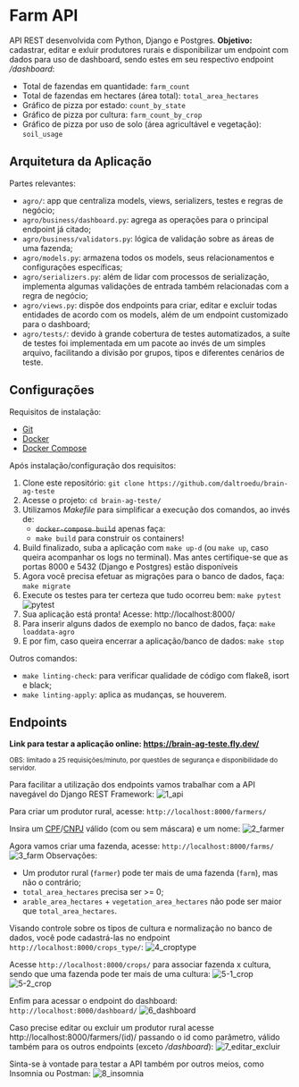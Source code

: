 # Farm API

API REST desenvolvida com Python, Django e Postgres. **Objetivo:** cadastrar, editar e exluir produtores rurais e disponibilizar um endpoint com dados para uso de dashboard, sendo estes em seu respectivo endpoint */dashboard*:
- Total de fazendas em quantidade: `farm_count`
- Total de fazendas em hectares (área total): `total_area_hectares`
- Gráfico de pizza por estado: `count_by_state`
- Gráfico de pizza por cultura: `farm_count_by_crop`
- Gráfico de pizza por uso de solo (área agricultável e vegetação):  `soil_usage`


## Arquitetura da Aplicação

Partes relevantes:

- `agro/`: app que centraliza models, views, serializers, testes e regras de negócio;
- `agro/business/dashboard.py`: agrega as operações para o principal endpoint já citado;
- `agro/business/validators.py`: lógica de validação sobre as áreas de uma fazenda;
- `agro/models.py`: armazena todos os models, seus relacionamentos e configurações específicas;
- `agro/serializers.py`: além de lidar com processos de serialização, implementa algumas validações de entrada também relacionadas com a regra de negócio;
- `agro/views.py`: dispõe dos endpoints para criar, editar e excluir todas entidades de acordo com os models, além de um endpoint customizado para o dashboard;
- `agro/tests/`: devido à grande cobertura de testes automatizados, a suíte de testes foi implementada em um pacote ao invés de um simples arquivo, facilitando a divisão por grupos, tipos e diferentes cenários de teste.


## Configurações

Requisitos de instalação:

- [Git](https://git-scm.com/downloads)
- [Docker](https://docs.docker.com/engine/install/)
- [Docker Compose](https://docs.docker.com/compose/migrate/)

Após instalação/configuração dos requisitos:

1. Clone este repositório: `git clone https://github.com/daltroedu/brain-ag-teste`
2. Acesse o projeto: `cd brain-ag-teste/`
3. Utilizamos *Makefile* para simplificar a execução dos comandos, ao invés de:
    - ~~`docker-compose build`~~ apenas faça:
    - `make build` para construir os containers!
4. Build finalizado, suba a aplicação com `make up-d` (ou `make up`, caso queira acompanhar os logs no terminal). Mas antes certifique-se que as portas 8000 e 5432 (Django e Postgres) estão disponíveis
5. Agora você precisa efetuar as migrações para o banco de dados, faça: `make migrate`
6. Execute os testes para ter certeza que tudo ocorreu bem: `make pytest`
![pytest](docs/imgs/pytest.png)
7. Sua aplicação está pronta! Acesse: http://localhost:8000/
8. Para inserir alguns dados de exemplo no banco de dados, faça: `make loaddata-agro`
9. E por fim, caso queira encerrar a aplicação/banco de dados: `make stop`

Outros comandos:
- `make linting-check`: para verificar qualidade de código com flake8, isort e black;
- `make linting-apply`: aplica as mudanças, se houverem.


## Endpoints

**Link para testar a aplicação online: https://brain-ag-teste.fly.dev/**

<sub>OBS: limitado a 25 requisições/minuto, por questões de segurança e disponibilidade do servidor.</sub>

Para facilitar a utilização dos endpoints vamos trabalhar com a API navegável do Django REST Framework:
![1_api](docs/imgs/1_api.png)

Para criar um produtor rural, acesse: `http://localhost:8000/farmers/`

Insira um [CPF](https://www.4devs.com.br/gerador_de_cpf)/[CNPJ](https://www.4devs.com.br/gerador_de_cnpj) válido (com ou sem máscara) e um nome:
![2_farmer](docs/imgs/2_farmer.png)

Agora vamos criar uma fazenda, acesse: `http://localhost:8000/farms/`
![3_farm](docs/imgs/3_farm.png)
Observações:
- Um produtor rural (`farmer`) pode ter mais de uma fazenda (`farm`), mas não o contrário;
- `total_area_hectares` precisa ser >= 0;
- `arable_area_hectares` + `vegetation_area_hectares` não pode ser maior que `total_area_hectares`.

Visando controle sobre os tipos de cultura e normalização no banco de dados, você pode cadastrá-las no endpoint `http://localhost:8000/crops_type/`:
![4_croptype](docs/imgs/4_croptype.png)

Acesse `http://localhost:8000/crops/` para associar fazenda x cultura, sendo que uma fazenda pode ter mais de uma cultura:
![5-1_crop](docs/imgs/5-1_crop.png)
![5-2_crop](docs/imgs/5-2_crop.png)

Enfim para acessar o endpoint do dashboard: `http://localhost:8000/dashboard/`
![6_dashboard](docs/imgs/6_dashboard.png)

Caso precise editar ou excluir um produtor rural acesse http://localhost:8000/farmers/(id)/ passando o id como parâmetro, válido também para os outros endpoints (exceto */dashboard*):
![7_editar_excluir](docs/imgs/7_editar_excluir.png)

Sinta-se à vontade para testar a API também por outros meios, como Insomnia ou Postman:
![8_insomnia](docs/imgs/8_insomnia.png)